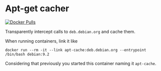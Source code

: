 # Apt-get cacher
[![Docker Pulls](https://img.shields.io/docker/pulls/strm/apt-cacher.svg?style=plastic)](https://hub.docker.com/r/strm/apt-cacher/)

Transparently intercept calls to `deb.debian.org` and cache them.

When running containers, link it like

```
docker run --rm -it --link apt-cache:deb.debian.org --entrypoint /bin/bash debian:9.2
```

Considering that previously you started this container naming it `apt-cache`.

